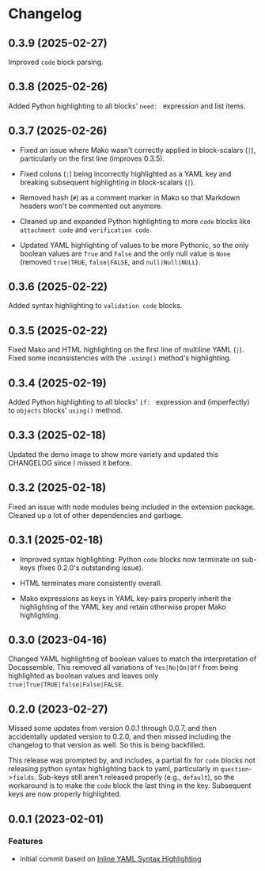 # Changelog

## 0.3.9 (2025-02-27)
Improved `code` block parsing.

## 0.3.8 (2025-02-26)
Added Python highlighting to all blocks' `need: ` expression and list items.

## 0.3.7 (2025-02-26)
- Fixed an issue where Mako wasn't correctly applied in block-scalars (`|`), particularly on the first line (improves 0.3.5).

- Fixed colons (`:`) being incorrectly highlighted as a YAML key and breaking subsequent highlighting in block-scalars (`|`).

- Removed hash (`#`) as a comment marker in Mako so that Markdown headers won't be commented out anymore.

- Cleaned up and expanded Python highlighting to more `code` blocks like `attachment code` and `verification code`.

- Updated YAML highlighting of values to be more Pythonic, so the only boolean values are `True` and `False` and the only null value is `None` (removed `true|TRUE`, `false|FALSE`, and `null|Null|NULL`).

## 0.3.6 (2025-02-22)
Added syntax highlighting to `validation code` blocks.

## 0.3.5 (2025-02-22)
Fixed Mako and HTML highlighting on the first line of multiline YAML (`|`). Fixed some inconsistencies with the `.using()` method's highlighting.

## 0.3.4 (2025-02-19)
Added Python highlighting to all blocks' `if: ` expression and (imperfectly) to `objects` blocks' `using()` method.

## 0.3.3 (2025-02-18)
Updated the demo image to show more variety and updated this CHANGELOG since I missed it before.

## 0.3.2 (2025-02-18)
Fixed an issue with node modules being included in the extension package. Cleaned up a lot of other dependencies and garbage.

## 0.3.1 (2025-02-18)
- Improved syntax highlighting: Python `code` blocks now terminate on sub-keys (fixes 0.2.0's outstanding issue).

- HTML terminates more consistently overall.

- Mako expressions as keys in YAML key-pairs properly inherit the highlighting of the YAML key and retain otherwise proper Mako highlighting.

## 0.3.0 (2023-04-16)
Changed YAML highlighting of boolean values to match the interpretation of Docassemble. This removed all variations of `Yes|No|On|Off` from being highlighted as boolean values and leaves only `true|True|TRUE|false|False|FALSE`.

## 0.2.0 (2023-02-27)
Missed some updates from version 0.0.1 through 0.0.7, and then accidentally updated version to 0.2.0, and then missed including the changelog to that version as well. So this is being backfilled.

This release was prompted by, and includes, a partial fix for `code` blocks not releasing python syntax highlighting back to yaml, particularly in `question`->`fields`. Sub-keys still aren't released properly (e.g., `default`), so the workaround is to make the `code` block the last thing in the key. Subsequent keys are now properly highlighted.

## 0.0.1 (2023-02-01)

### Features

* initial commit based on [Inline YAML Syntax Highlighting](https://github.com/monotykamary/inline-yaml)
